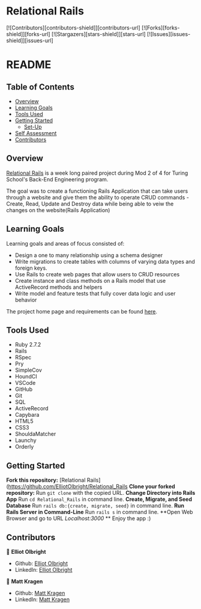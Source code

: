 # Relational Rails 

[![Contributors][contributors-shield]][contributors-url]
[![Forks][forks-shield]][forks-url]
[![Stargazers][stars-shield]][stars-url]
[![Issues][issues-shield]][issues-url]

# README

## Table of Contents

- [Overview](#overview)
- [Learning Goals](#learning-goals)
- [Tools Used](#tools-used)
- [Getting Started](#getting-started)
  - [Set-Up](#Set-up)
- [Self Assessment](#self-assessment)
- [Contributors](#contributors)

## Overview

[Relational Rails](https://github.com/ElliotOlbright/Relational_Rails) is a week long paired project during Mod 2 of 4 for Turing School's Back-End Engineering program.

The goal was to create a functioning Rails Application that can take users through a website and give them the ability to operate CRUD commands - Create, Read, Update and Destroy data while being able to veiw the changes on the website(Rails Application)

## Learning Goals

Learning goals and areas of focus consisted of:
- Design a one to many relationship using a schema designer
- Write migrations to create tables with columns of varying data types and foreign keys.
- Use Rails to create web pages that allow users to CRUD resources
- Create instance and class methods on a Rails model that use ActiveRecord methods and helpers
- Write model and feature tests that fully cover data logic and user behavior

The project home page and requirements can be found [here](https://backend.turing.edu/module2/projects/relational_rails).

## Tools Used

- Ruby 2.7.2
- Rails
- RSpec
- Pry
- SimpleCov
- HoundCI
- VSCode
- GitHub
- Git
- SQL
- ActiveRecord
- Capybara
- HTML5
- CSS3
- ShouldaMatcher
- Launchy
- Orderly

## Getting Started

**Fork this repository:** [Relational Rails](https://github.com/ElliotOlbright/Relational_Rails
**Clone your forked repository:** Run `git clone` with the copied URL.
**Change Directory into Rails App** Run `cd Relational_Rails` in command line.
**Create, Migrate, and Seed Database** Run `rails db:{create, migrate, seed}` in command line.
**Run Rails Server in Command-Line** Run `rails s` in command line.
**Open Web Browser and go to URL *Localhost:3000* ** Enjoy the app :)

## Contributors

👤  **Elliot Olbright** 
- Github: [Elliot Olbright](https://github.com/ElliotOlbright)
- LinkedIn: [Elliot Olbright](https://www.linkedin.com/in/elliotolbright/)

👤  **Matt Kragen**
- Github: [Matt Kragen](https://github.com/InOmn1aParatus)
- LinkedIn: [Matt Kragen](https://www.linkedin.com/in/mattkragen/)
